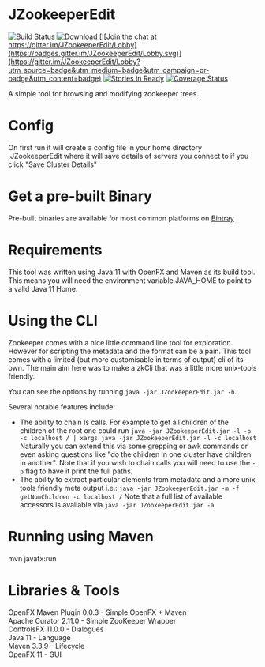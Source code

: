 JZookeeperEdit
==============

[![Build Status](https://travis-ci.org/feldoh/JZookeeperEdit.svg?branch=master)](https://travis-ci.org/feldoh/JZookeeperEdit)
[![Download](https://api.bintray.com/packages/feldoh/JZookeeperEdit/JZookeeperEdit/images/download.svg) ](https://bintray.com/feldoh/JZookeeperEdit/JZookeeperEdit/_latestVersion)
[![Join the chat at https://gitter.im/JZookeeperEdit/Lobby](https://badges.gitter.im/JZookeeperEdit/Lobby.svg)](https://gitter.im/JZookeeperEdit/Lobby?utm_source=badge&utm_medium=badge&utm_campaign=pr-badge&utm_content=badge)
[![Stories in Ready](https://badge.waffle.io/feldoh/JZookeeperEdit.png?label=ready&title=Ready)](https://waffle.io/feldoh/JZookeeperEdit)
[![Coverage Status](https://coveralls.io/repos/github/feldoh/JZookeeperEdit/badge.svg)](https://coveralls.io/github/feldoh/JZookeeperEdit)

A simple tool for browsing and modifying zookeeper trees.

Config
=======
On first run it will create a config file in your home directory .JZookeeperEdit
where it will save details of servers you connect to if you click "Save Cluster Details"


Get a pre-built Binary
======================
Pre-built binaries are available for most common platforms on [Bintray](https://bintray.com/feldoh/JZookeeperEdit/JZookeeperEdit)


Requirements
==============
This tool was written using Java 11 with OpenFX and Maven as its build tool.
This means you will need the environment variable JAVA_HOME to point to a valid Java 11 Home.


Using the CLI
=============
Zookeeper comes with a nice little command line tool for exploration. However for scripting the metadata and the format can be a pain.
This tool comes with a limited (but more customisable in terms of output) cli of its own. The main aim here was to make a zkCli that was a little more unix-tools friendly.

You can see the options by running `java -jar JZookeeperEdit.jar -h`.

Several notable features include:

* The ability to chain ls calls. For example to get all children of the children of the root one could run
    `java -jar JZookeeperEdit.jar -l -p -c localhost / | xargs java -jar JZookeeperEdit.jar -l -c localhost`
    Naturally you can extend this via some grepping or awk commands or even asking questions like "do the children in one cluster have children in another".
    Note that if you wish to chain calls you will need to use the `-p` flag to have it print the full paths.
* The ability to extract particular elements from metadata and a more unix tools friendly meta output i.e.:
    `java -jar JZookeeperEdit.jar -m -f getNumChildren -c localhost /`
    Note that a full list of available accessors is available via `java -jar JZookeeperEdit.jar -a`

Running using Maven
====================
mvn javafx:run


Libraries & Tools
=========================
OpenFX Maven Plugin 0.0.3  - Simple OpenFX + Maven<br>
Apache Curator 2.11.0      - Simple ZooKeeper Wrapper<br>
ControlsFX 11.0.0          - Dialogues<br>
Java 11                    - Language<br>
Maven 3.3.9                - Lifecycle<br>
OpenFX 11                  - GUI
